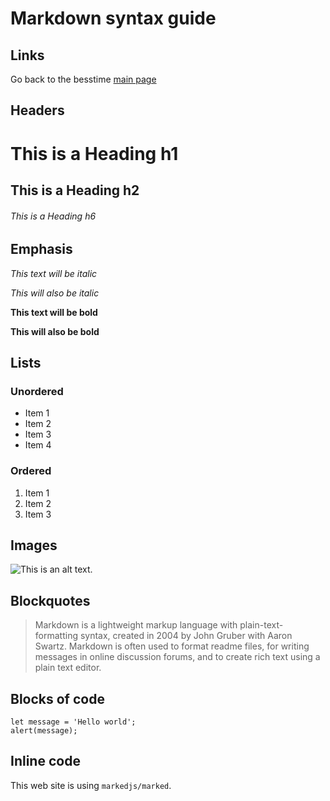 # Markdown syntax guide

## Links

Go back to the besstime [main page](https://besstimett.com)

## Headers

# This is a Heading h1

## This is a Heading h2

###### This is a Heading h6

## Emphasis

*This text will be italic*  

_This will also be italic_

**This text will be bold**  

__This will also be bold__

## Lists

### Unordered

* Item 1
* Item 2
* Item 3
* Item 4

### Ordered

1. Item 1
2. Item 2
3. Item 3

## Images

![This is an alt text.](https://besstimett.com/assets/mail.9cb336ee.svg "This is a sample image.")

## Blockquotes

> Markdown is a lightweight markup language with plain-text-formatting syntax, created in 2004 by John Gruber with Aaron Swartz.
> Markdown is often used to format readme files, for writing messages in online discussion forums, and to create rich text using a plain text editor.

## Blocks of code

```
let message = 'Hello world';
alert(message);
```

## Inline code

This web site is using `markedjs/marked`.
